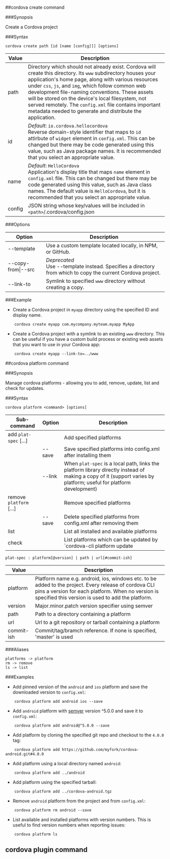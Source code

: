 <!--
#
# Licensed to the Apache Software Foundation (ASF) under one
# or more contributor license agreements.  See the NOTICE file
# distributed with this work for additional information
# regarding copyright ownership.  The ASF licenses this file
# to you under the Apache License, Version 2.0 (the
# "License"); you may not use this file except in compliance
# with the License.  You may obtain a copy of the License at
# 
# http://www.apache.org/licenses/LICENSE-2.0
# 
# Unless required by applicable law or agreed to in writing,
# software distributed under the License is distributed on an
# "AS IS" BASIS, WITHOUT WARRANTIES OR CONDITIONS OF ANY
#  KIND, either express or implied.  See the License for the
# specific language governing permissions and limitations
# under the License.
#
-->

##cordova create command

###Synopsis

Create a Cordova project

###Syntax

    cordova create path [id [name [config]]] [options] 

| Value | Description   |
|-------|---------------|     
| path |  Directory which should not already exist. Cordova will create this directory. Its `www` subdirectory houses your application's home page, along with various resources under `css`, `js`, and `img`, which follow common web development file-naming conventions. These assets will be stored on the device's local filesystem, not served remotely. The `config.xml` file contains important metadata needed to generate and distribute the application.|
| id   | _Default_: `io.cordova.hellocordova` <br/>  Reverse domain-style identifier that maps to `id` attirbute of `widget` element in `config.xml`. This can be changed but there may be code generated using this value, such as Java package names. It is recommended that you select an appropriate value. |
| name | _Default_: `HelloCordova` <br/> Application's display title that maps `name` element in `config.xml` file. This can be changed but there may be code generated using this value, such as Java class names. The default value is `HelloCordova`, but it is recommended that you select an appropriate value. |
| config | JSON string whose key/values will be included in `<path>`/.cordova/config.json |

###Options

| Option | Description |
|--------|-------------|
| --template |  Use a custom template located locally, in NPM, or GitHub. |
| --copy-from\|--src | _Deprecated_ <br/> Use --template instead. Specifies a directory from which to copy the current Cordova project. |
|--link-to | Symlink to specified `www` directory without creating a copy. |

###Example

- Create a Cordova project in `myapp` directory using the specified ID and display name.
```
    cordova create myapp com.mycompany.myteam.myapp MyApp
```
- Create a Cordova project with a symlink to an existing `www` directory. This can be useful if you have a custom build process or existing web assets that you want to use in your Cordova app:
```
    cordova create myapp --link-to=../www
```

##cordova platform command

###Synopsis

Manage cordova platforms - allowing you to add, remove, update, list and check for updates.

###Syntax

    cordova platform <command> [options]

| Sub-command           | Option | Description |
------------------------|-------------|------|
| add `plat-spec` [...] |  | Add specified platforms |
| | --save | Save specified platforms into config.xml after installing them |
| | --link | When `plat-spec` is a local path, links the platform library directly instead of making a copy of it (support varies by platform; useful for platform development)
| remove `platform` [...] | | Remove specified platforms |
| | --save | Delete specified platforms from config.xml after removing them |     
| list | | List all installed and available platforms |
| check |  | List platforms which can be updated by `cordova-cli platform update | 

    
    plat-spec : platform[@version] | path | url[#commit-ish]
    
| Value | Description |
|-----------|-------------|
| platform | Platform name e.g. android, ios, windows etc. to be added to the project. Every release of cordova CLI pins a version for each platform. When no version is specified this version is used to add the platform. |
| version | Major.minor.patch version specifier using semver |
| path |  Path to a directory containing a platform |
| url | Url to a git repository or tarball containing a platform |
| commit-ish | Commit/tag/bramch reference. If none is specified, 'master' is used |
    
###Aliases

    platforms -> platform
    rm -> remove
    ls -> list

###Examples
- Add pinned version of the `android` and `ios` platform and save the downloaded version to `config.xml`:
``` 
    cordova platform add android ios --save
```    
- Add `android` platform with [semver](http://semver.org/) version ^5.0.0 and save it to `config.xml`:   
```     
    cordova platform add android@^5.0.0 --save
```   
- Add platform by cloning the specified git repo and checkout to the `4.0.0` tag:
```    
    cordova platform add https://github.com/myfork/cordova-android.git#4.0.0
```    
- Add platform using a local directory named `android`:
```
    cordova platform add ../android
```   
- Add platform using the specified tarball:
```
    cordova platform add ../cordova-android.tgz
```    
- Remove `android` platform from the project and from `config.xml`:
```    
    cordova platform rm android --save
``` 
- List available and installed platforms with version numbers. This is useful to find version numbers when reporting issues:
``` 
    cordova platform ls
```

## cordova plugin command
 
 

